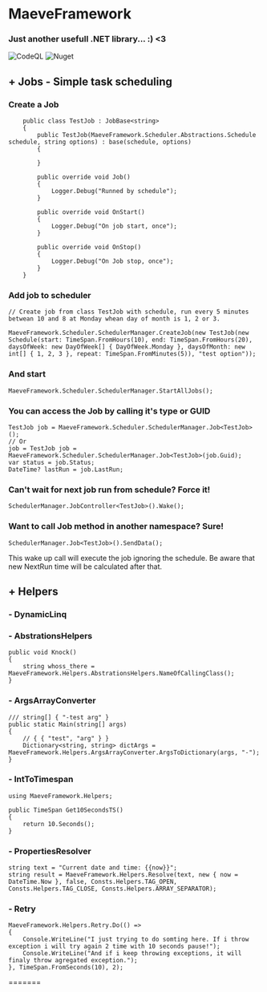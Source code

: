 # MaeveFramework
### Just another usefull .NET library... :) <3

![CodeQL](https://github.com/kubala156/MaeveFramework/workflows/CodeQL/badge.svg)
![Nuget](https://img.shields.io/nuget/v/MaeveFramework)

## + Jobs - Simple task scheduling
### Create a Job

```
    public class TestJob : JobBase<string>
    {
        public TestJob(MaeveFramework.Scheduler.Abstractions.Schedule schedule, string options) : base(schedule, options)
        {
			
        }

        public override void Job()
        {
            Logger.Debug("Runned by schedule");
        }

        public override void OnStart()
        {
            Logger.Debug("On job start, once");
        }

        public override void OnStop()
        {
            Logger.Debug("On Job stop, once");
        }
    }
```

### Add job to scheduler

```
// Create job from class TestJob with schedule, run every 5 minutes betwean 10 and 8 at Monday whean day of month is 1, 2 or 3.

MaeveFramework.Scheduler.SchedulerManager.CreateJob(new TestJob(new Schedule(start: TimeSpan.FromHours(10), end: TimeSpan.FromHours(20), daysOfWeek: new DayOfWeek[] { DayOfWeek.Monday }, daysOfMonth: new int[] { 1, 2, 3 }, repeat: TimeSpan.FromMinutes(5)), "test option"));
```

### And start

```
MaeveFramework.Scheduler.SchedulerManager.StartAllJobs();
```

### You can access the Job by calling it's type or GUID

```
TestJob job = MaeveFramework.Scheduler.SchedulerManager.Job<TestJob>();
// Or
job = TestJob job = MaeveFramework.Scheduler.SchedulerManager.Job<TestJob>(job.Guid);
var status = job.Status;
DateTime? lastRun = job.LastRun;
```

### Can't wait for next job run from schedule? Force it!

```
SchedulerManager.JobController<TestJob>().Wake();
```

### Want to call Job method in another namespace? Sure!

```
SchedulerManager.Job<TestJob>().SendData();
```

This wake up call will execute the job ignoring the schedule. Be aware that new NextRun time will be calculated after that.

## + Helpers

### - DynamicLinq
### - AbstrationsHelpers
```
public void Knock()
{
	string whoss_there = MaeveFramework.Helpers.AbstrationsHelpers.NameOfCallingClass();
}
```
### - ArgsArrayConverter
```
/// string[] { "-test arg" }
public static Main(string[] args)
{
	// { { "test", "arg" } }
	Dictionary<string, string> dictArgs = MaeveFramework.Helpers.ArgsArrayConverter.ArgsToDictionary(args, "-");
}
```
### - IntToTimespan
```
using MaeveFramework.Helpers;

public TimeSpan Get10SecondsTS() 
{
	return 10.Seconds();
}
```
### - PropertiesResolver
```
string text = "Current date and time: {{now}}";
string result = MaeveFramework.Helpers.Resolve(text, new { now = DateTime.Now }, false, Consts.Helpers.TAG_OPEN, Consts.Helpers.TAG_CLOSE, Consts.Helpers.ARRAY_SEPARATOR);
```
### - Retry

```
MaeveFramework.Helpers.Retry.Do(() =>
{
	Console.WriteLine("I just trying to do somting here. If i throw exception i will try again 2 time with 10 seconds pause!");
    Console.WriteLine("And if i keep throwing exceptions, it will finaly throw agregated exception.");
}, TimeSpan.FromSeconds(10), 2);
```

=======
